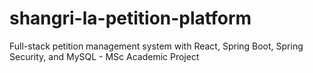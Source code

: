 # shangri-la-petition-platform
Full-stack petition management system with React, Spring Boot, Spring Security, and MySQL - MSc Academic Project
